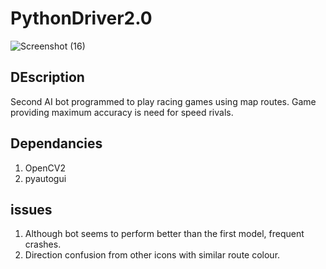 # PythonDriver2.0

![Screenshot (16)](https://user-images.githubusercontent.com/86948682/204145588-464f4b9c-05d7-4ba7-ac91-33b2f8442b0b.png)

## DEscription
Second AI bot programmed to play racing games using map routes.
Game providing maximum accuracy is need for speed rivals.

## Dependancies
1. OpenCV2
2. pyautogui

## issues
1. Although bot seems to perform better than the first model, frequent crashes.
2. Direction confusion from other icons with similar route colour.

